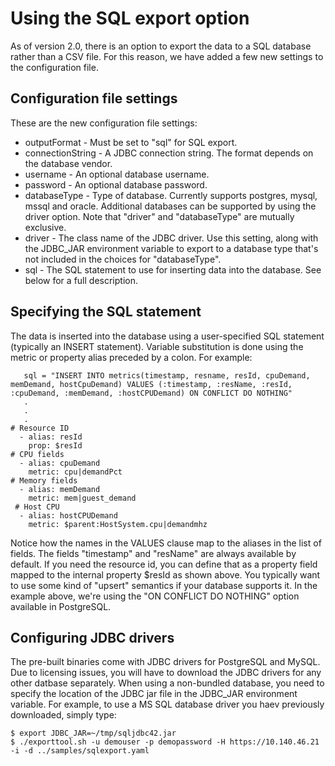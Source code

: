 # Using the SQL export option
As of version 2.0, there is an option to export the data to a SQL database rather than a CSV file. For this reason, we have added a few new settings to the configuration file. 

## Configuration file settings
These are the  new configuration file settings:
* outputFormat - Must be set to "sql" for SQL export.
* connectionString - A JDBC connection string. The format depends on the database vendor.
* username - An optional database username.
* password - An optional database password.
* databaseType - Type of database. Currently supports postgres, mysql, mssql and oracle. Additional databases can be supported by using the driver option. Note that "driver" and "databaseType" are mutually exclusive.
* driver - The class name of the JDBC driver. Use this setting, along with the JDBC_JAR environment variable to export to a database type that's not included in the choices for "databaseType".
* sql - The SQL statement to use for inserting data into the database. See below for a full description.

## Specifying the SQL statement
The data is inserted into the database using a user-specified SQL statement (typically an INSERT statement). Variable substitution is done using the metric or property alias preceded by a colon. For example:

```
   sql = "INSERT INTO metrics(timestamp, resname, resId, cpuDemand, memDemand, hostCpuDemand) VALUES (:timestamp, :resName, :resId, :cpuDemand, :memDemand, :hostCPUDemand) ON CONFLICT DO NOTHING"
   .
   .
   .
# Resource ID
  - alias: resId
    prop: $resId
# CPU fields
  - alias: cpuDemand
    metric: cpu|demandPct
# Memory fields
  - alias: memDemand
    metric: mem|guest_demand
 # Host CPU
  - alias: hostCPUDemand
    metric: $parent:HostSystem.cpu|demandmhz
```
Notice how the names in the VALUES clause map to the aliases in the list of fields. The fields "timestamp" and "resName" are always available by default. If you need the resource id, you can define that as a property field mapped to the internal property $resId as shown above. You typically want to use some kind of "upsert" semantics if your database supports it. In the example above, we're using the "ON CONFLICT DO NOTHING" option available in PostgreSQL.

## Configuring JDBC drivers
The pre-built binaries come with JDBC drivers for PostgreSQL and MySQL. Due to licensing issues, you will have to download the JDBC drivers for any other datbase separately. When using a non-bundled database, you need to specify the location of the JDBC jar file in the JDBC_JAR environment variable. For example, to use a MS SQL database driver you haev previously downloaded, simply type:

```
$ export JDBC_JAR=~/tmp/sqljdbc42.jar
$ ./exporttool.sh -u demouser -p demopassword -H https://10.140.46.21 -i -d ../samples/sqlexport.yaml 
```

